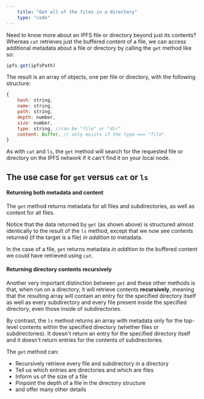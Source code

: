 ```yaml
---
    title: "Get all of the files in a directory"
    type: "code"
---
```


Need to know more about an IPFS file or directory beyond just its contents? Whereas `cat` retrieves just the buffered content of a file, we can access additional metadata about a file or directory by calling the `get` method like so:

```javascript
ipfs.get(ipfsPath)
```

The result is an array of objects, one per file or directory, with the following structure:

```javascript
{
    hash: string,
    name: string,
    path: string,
    depth: number,
    size: number,
    type: string, //can be "file" or "dir"
    content: Buffer, // only exists if the type === "file"
}
```

As with `cat` and `ls`, the `get` method will search for the requested file or directory on the IPFS network if it can't find it on your local node.

## The use case for `get` versus `cat` or `ls`

#### Returning both metadata and content

The `get` method returns metadata for all files and subdirectories, as well as content for all files.

Notice that the data returned by `get` (as shown above) is structured almost identically to the result of the `ls` method, except that we now see contents returned (if the target is a file) _in addition to_ metadata.

In the case of a file, `get` returns metadata _in addition to_ the buffered content we could have retrieved using `cat`.

#### Returning directory contents recursively

Another very important distinction between `get` and these other methods is that, when run on a directory, it will retrieve contents **recursively**, meaning that the resulting array will contain an entry for the specified directory itself as well as every subdirectory and every file present inside the specified directory, even those inside of subdirectories.

By contrast, the `ls` method returns an array with metadata only for the top-level contents within the specified directory (whether files or subdirectories). It doesn't return an entry for the specified directory itself and it doesn't return entries for the contents of subdirectories.

The `get` method can:

- Recursively retrieve every file and subdirectory in a directory
- Tell us which entries are directories and which are files
- Inform us of the size of a file
- Pinpoint the depth of a file in the directory structure
- and offer many other details
